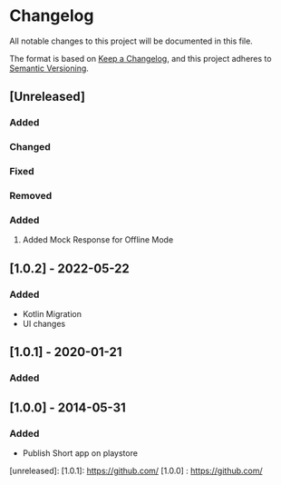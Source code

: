 # Changelog

All notable changes to this project will be documented in this file.

The format is based on [Keep a Changelog](https://keepachangelog.com/en/1.0.0/),
and this project adheres to [Semantic Versioning](https://semver.org/spec/v2.0.0.html).

## [Unreleased]

### Added
### Changed
### Fixed
### Removed

### Added
1. Added Mock Response for Offline Mode


## [1.0.2] - 2022-05-22
### Added

- Kotlin Migration
-  UI changes


## [1.0.1] - 2020-01-21
### Added


## [1.0.0] - 2014-05-31
### Added
- Publish Short app on playstore

[unreleased]: 
[1.0.1]: https://github.com/
[1.0.0] : https://github.com/
